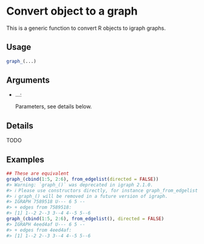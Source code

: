 # Convert object to a graph

This is a generic function to convert R objects to igraph graphs.

## Usage

``` r
graph_(...)
```

## Arguments

- ...:

  Parameters, see details below.

## Details

TODO

## Examples

``` r
## These are equivalent
graph_(cbind(1:5, 2:6), from_edgelist(directed = FALSE))
#> Warning: `graph_()` was deprecated in igraph 2.1.0.
#> ℹ Please use constructors directly, for instance graph_from_edgelist().
#> ℹ graph_() will be removed in a future version of igraph.
#> IGRAPH 7589518 U--- 6 5 -- 
#> + edges from 7589518:
#> [1] 1--2 2--3 3--4 4--5 5--6
graph_(cbind(1:5, 2:6), from_edgelist(), directed = FALSE)
#> IGRAPH 4eed4af U--- 6 5 -- 
#> + edges from 4eed4af:
#> [1] 1--2 2--3 3--4 4--5 5--6
```
